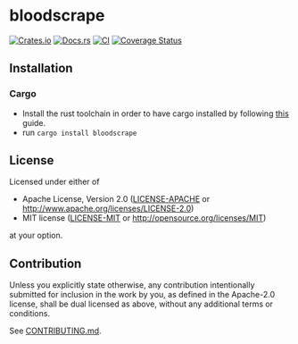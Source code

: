 # bloodscrape

[![Crates.io](https://img.shields.io/crates/v/bloodscrape.svg)](https://crates.io/crates/bloodscrape)
[![Docs.rs](https://docs.rs/bloodscrape/badge.svg)](https://docs.rs/bloodscrape)
[![CI](https://github.com/gawmanarnar/bloodscrape/workflows/Continuous%20Integration/badge.svg)](https://github.com/gawmanarnar/bloodscrape/actions)
[![Coverage Status](https://coveralls.io/repos/github/gawmanarnar/bloodscrape/badge.svg?branch=master)](https://coveralls.io/github/gawmanarnar/bloodscrape?branch=master)

## Installation

### Cargo

* Install the rust toolchain in order to have cargo installed by following
  [this](https://www.rust-lang.org/tools/install) guide.
* run `cargo install bloodscrape`

## License

Licensed under either of

 * Apache License, Version 2.0
   ([LICENSE-APACHE](LICENSE-APACHE) or http://www.apache.org/licenses/LICENSE-2.0)
 * MIT license
   ([LICENSE-MIT](LICENSE-MIT) or http://opensource.org/licenses/MIT)

at your option.

## Contribution

Unless you explicitly state otherwise, any contribution intentionally submitted
for inclusion in the work by you, as defined in the Apache-2.0 license, shall be
dual licensed as above, without any additional terms or conditions.

See [CONTRIBUTING.md](CONTRIBUTING.md).
